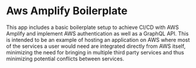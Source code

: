 # Aws Amplify Boilerplate 

This app includes a basic boilerplate setup to achieve CI/CD with AWS Amplify and implement AWS authentication as well as a GraphQL API. This is intended to be an example of hosting an application on AWS where most of the services a user would need are integrated directly from AWS itself, minimizing the need for bringing in multiple third party services and thus minimizing potential conflicts between services. 